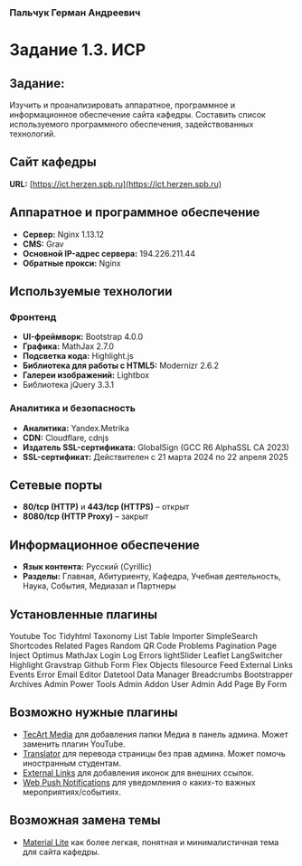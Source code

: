 ### Пальчук Герман Андреевич

# Задание 1.3. ИСР

## Задание:
Изучить и проанализировать аппаратное, программное и информационное обеспечение сайта кафедры. Составить список используемого программного обеспечения, задействованных технологий.

## Сайт кафедры
**URL:** [https://ict.herzen.spb.ru](https://ict.herzen.spb.ru)

## Аппаратное и программное обеспечение
- **Сервер:** Nginx 1.13.12
- **CMS:** Grav
- **Основной IP-адрес сервера:** 194.226.211.44
- **Обратные прокси:** Nginx

## Используемые технологии
### Фронтенд
- **UI-фреймворк:** Bootstrap 4.0.0
- **Графика:** MathJax 2.7.0
- **Подсветка кода:** Highlight.js
- **Библиотека для работы с HTML5:** Modernizr 2.6.2
- **Галереи изображений:** Lightbox
- Библиотека jQuery 3.3.1

### Аналитика и безопасность
- **Аналитика:** Yandex.Metrika
- **CDN:** Cloudflare, cdnjs
- **Издатель SSL-сертификата:** GlobalSign (GCC R6 AlphaSSL CA 2023)
- **SSL-сертификат:** Действителен с 21 марта 2024 по 22 апреля 2025

## Сетевые порты
- **80/tcp (HTTP)** и **443/tcp (HTTPS)** – открыт
- **8080/tcp (HTTP Proxy)** – закрыт

## Информационное обеспечение
- **Язык контента:** Русский (Cyrillic) 
- **Разделы:** Главная, Абитуриенту, Кафедра, Учебная деятельность, Наука, События, Медиазал и Партнеры

## Установленные плагины
Youtube
Toc
Tidyhtml
Taxonomy List 
Table Importer
SimpleSearch
Shortcodes
Related Pages
Random
QR Code
Problems
Pagination
Page Inject
Optimus
MathJax
Login
Log Errors
lightSlider
Leaflet
LangSwitcher
Highlight
Gravstrap
Github
Form
Flex Objects
filesource
Feed
External Links 
Events 
Error
Email
Editor
Datetool
Data Manager
Breadcrumbs
Bootstrapper
Archives
Admin Power Tools
Admin Addon User
Admin
Add Page By Form


## Возможно нужные плагины
- [TecArt Media](https://github.com/TecArt/grav-plugin-tecart-media) для добавления папки Медиа в панель админа. Может заменить плагин YouTube.
- [Translator](https://github.com/ricardo118/grav-plugin-translator) для перевода страницы без прав админа. Может помочь иностранным студентам.
- [External Links](https://github.com/hibbitts-design/grav-plugin-external-links) для добавления иконок для внешних ссылок.
- [Web Push Notifications](https://github.com/devlom/grav-plugin-webpush) для уведомления о каких-то важных мероприятиях/событиях.

## Возможная замена темы
- [Material Lite](https://github.com/tnware/grav-theme-material-lite) как более легкая, понятная и минималистичная тема для сайта кафедры. 